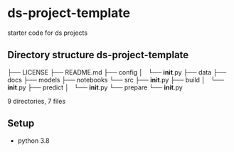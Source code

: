 # ds-project-template
starter code for ds projects

## Directory structure ds-project-template
├── LICENSE
├── README.md
├── config
│   └── __init__.py
├── data
├── docs
├── models
├── notebooks
└── src
    ├── __init__.py
    ├── build
    │   └── __init__.py
    ├── predict
    │   └── __init__.py
    └── prepare
        └── __init__.py

9 directories, 7 files


## Setup
- python 3.8

